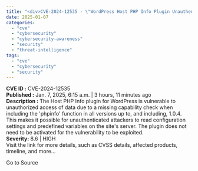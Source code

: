 ```yaml
---
title: "<div>CVE-2024-12535 - \"WordPress Host PHP Info Plugin Unauthenticated Arbitrary Configuration Disclosure\"</div>"
date: 2025-01-07
categories: 
  - "cve"
  - "cybersecurity"
  - "cybersecurity-awareness"
  - "security"
  - "threat-intelligence"
tags: 
  - "cve"
  - "cybersecurity"
  - "security"
---
```


**CVE ID :** CVE-2024-12535  
**Published :** Jan. 7, 2025, 6:15 a.m. | 3 hours, 11 minutes ago  
**Description :** The Host PHP Info plugin for WordPress is vulnerable to unauthorized access of data due to a missing capability check when including the 'phpinfo' function in all versions up to, and including, 1.0.4. This makes it possible for unauthenticated attackers to read configuration settings and predefined variables on the site's server. The plugin does not need to be activated for the vulnerability to be exploited.  
**Severity:** 8.6 | HIGH  
Visit the link for more details, such as CVSS details, affected products, timeline, and more...

Go to Source
